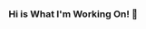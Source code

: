 ### Hi is What I'm Working On! 👋

<!--
**SushiMeliodas/SushiMeliodas** is a ✨ _special_ ✨ repository because its `README.md` (this file) appears on your GitHub profile.

Here are some ideas to get you started:

- 🔭 I’m currently working on ... on several Project
- 🌱 I’m currently learning ... React.js, Laravel
- 👯 I’m looking to collaborate on ... React.js, Laravel
- 🤔 I’m looking for help with ... Javascript, Laravel
- 💬 Ask me about ... Anything
- 📫 How to reach me: ... [Email mE](mailto:bryanyf@hotmail.com)
- 😄 Pronouns: ... He/Him/Bryan/Sushi
- ⚡ Fun fact: ... I am new and hunger with knowledge/latest trends technologies related to web development
-->
